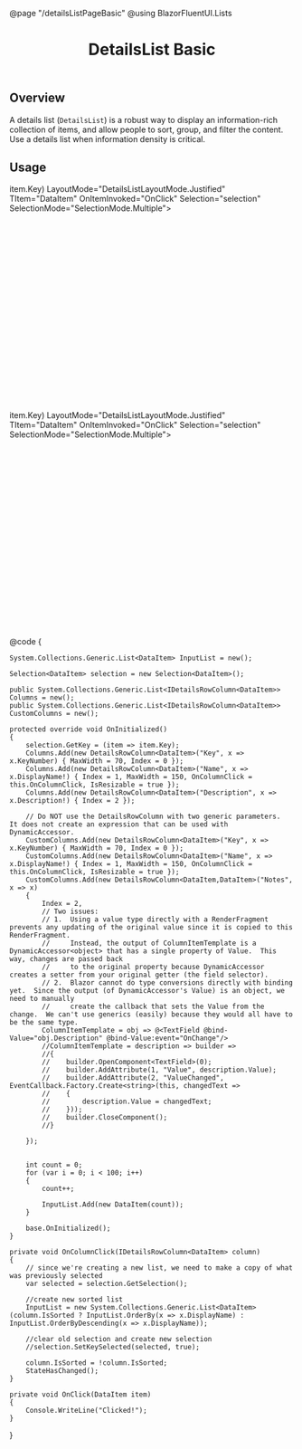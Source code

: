 ﻿@page "/detailsListPageBasic"
@using BlazorFluentUI.Lists
<header class="root">
    <h1 class="title">DetailsList Basic</h1>
</header>
<div class="section" style="transition-delay: 0s;">
    <div id="overview" tabindex="-1">
        <h2 class="subHeading hiddenContent">Overview</h2>
    </div>
    <div class="content">
        <div class="ms-Markdown">
            <p>
                A details list (<code>DetailsList</code>) is a robust way to display an information-rich collection of items, and allow people to sort, group, and filter the content. Use a details list when information density is critical.
            </p>
        </div>
    </div>
</div>
<div class="section" style="transition-delay: 0s;">
    <div id="overview" tabindex="-1">
        <h2 class="subHeading">Usage</h2>
    </div>
    <div>
        <div class="subSection">
            <Demo Header="Basic Details List" Key="0" MetadataPath="DetailsListPageBasic">
                <div data-is-scrollable="true" style="height:400px;overflow-y:auto;">
                    <DetailsList ItemsSource="InputList"
                                 Columns="Columns"
                                 GetKey=@(item=>item.Key)
                                 LayoutMode="DetailsListLayoutMode.Justified"
                                 TItem="DataItem"
                                 OnItemInvoked="OnClick"
                                 Selection="selection"
                                 SelectionMode="SelectionMode.Multiple">
                    </DetailsList>
                </div>
            </Demo>
        </div>
        <div class="subSection">
            <Demo Header="Details List with custom cells" Key="1" MetadataPath="DetailsListPageBasic">
                <div data-is-scrollable="true" style="height:400px;overflow-y:auto;">
                    <DetailsList ItemsSource="InputList"
                                 Columns="CustomColumns"
                                 GetKey=@(item=>item.Key)
                                 LayoutMode="DetailsListLayoutMode.Justified"
                                 TItem="DataItem"
                                 OnItemInvoked="OnClick"
                                 Selection="selection"
                                 SelectionMode="SelectionMode.Multiple">
                    </DetailsList>
                </div>
            </Demo>
        </div>
    </div>
</div>
@code {

    System.Collections.Generic.List<DataItem> InputList = new();

    Selection<DataItem> selection = new Selection<DataItem>();

    public System.Collections.Generic.List<IDetailsRowColumn<DataItem>> Columns = new();
    public System.Collections.Generic.List<IDetailsRowColumn<DataItem>> CustomColumns = new();

    protected override void OnInitialized()
    {
        selection.GetKey = (item => item.Key);
        Columns.Add(new DetailsRowColumn<DataItem>("Key", x => x.KeyNumber) { MaxWidth = 70, Index = 0 });
        Columns.Add(new DetailsRowColumn<DataItem>("Name", x => x.DisplayName!) { Index = 1, MaxWidth = 150, OnColumnClick = this.OnColumnClick, IsResizable = true });
        Columns.Add(new DetailsRowColumn<DataItem>("Description", x => x.Description!) { Index = 2 });

        // Do NOT use the DetailsRowColumn with two generic parameters.  It does not create an expression that can be used with DynamicAccessor.
        CustomColumns.Add(new DetailsRowColumn<DataItem>("Key", x => x.KeyNumber) { MaxWidth = 70, Index = 0 });
        CustomColumns.Add(new DetailsRowColumn<DataItem>("Name", x => x.DisplayName!) { Index = 1, MaxWidth = 150, OnColumnClick = this.OnColumnClick, IsResizable = true });
        CustomColumns.Add(new DetailsRowColumn<DataItem,DataItem>("Notes", x => x)
        {
            Index = 2,
            // Two issues:
            // 1.  Using a value type directly with a RenderFragment prevents any updating of the original value since it is copied to this RenderFragment.
            //     Instead, the output of ColumnItemTemplate is a DynamicAccessor<object> that has a single property of Value.  This way, changes are passed back
            //     to the original property because DynamicAccessor creates a setter from your original getter (the field selector).
            // 2.  Blazor cannot do type conversions directly with binding yet.  Since the output (of DynamicAccessor's Value) is an object, we need to manually 
            //     create the callback that sets the Value from the change.  We can't use generics (easily) because they would all have to be the same type.
            ColumnItemTemplate = obj => @<TextField @bind-Value="obj.Description" @bind-Value:event="OnChange"/>
            //ColumnItemTemplate = description => builder =>
            //{
            //    builder.OpenComponent<TextField>(0);
            //    builder.AddAttribute(1, "Value", description.Value);
            //    builder.AddAttribute(2, "ValueChanged", EventCallback.Factory.Create<string>(this, changedText =>
            //    {
            //        description.Value = changedText;
            //    }));
            //    builder.CloseComponent();
            //}

        });


        int count = 0;
        for (var i = 0; i < 100; i++)
        {
            count++;

            InputList.Add(new DataItem(count));
        }

        base.OnInitialized();
    }

    private void OnColumnClick(IDetailsRowColumn<DataItem> column)
    {
        // since we're creating a new list, we need to make a copy of what was previously selected
        var selected = selection.GetSelection();

        //create new sorted list
        InputList = new System.Collections.Generic.List<DataItem>(column.IsSorted ? InputList.OrderBy(x => x.DisplayName) : InputList.OrderByDescending(x => x.DisplayName));

        //clear old selection and create new selection
        //selection.SetKeySelected(selected, true);

        column.IsSorted = !column.IsSorted;
        StateHasChanged();
    }

    private void OnClick(DataItem item)
    {
        Console.WriteLine("Clicked!");
    }
}
